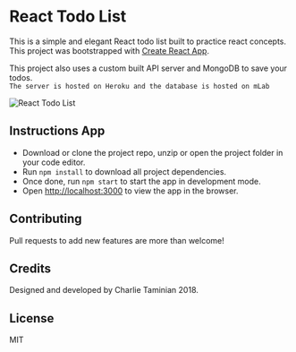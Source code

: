 # React Todo List

This is a simple and elegant React todo list built to practice react concepts.<br>
This project was bootstrapped with [Create React App](https://github.com/facebookincubator/create-react-app).

This project also uses a custom built API server and MongoDB to save your todos.<br> `The server is hosted on Heroku and the database is hosted on mLab`

![React Todo List](https://ctaminian.github.io/img/mvc-todo.jpg)

## Instructions App

- Download or clone the project repo, unzip or open the project folder in your code editor.
- Run `npm install` to download all project dependencies.
- Once done, run `npm start` to start the app in development mode.
- Open [http://localhost:3000](http://localhost:3000) to view the app in the browser.

## Contributing

Pull requests to add new features are more than welcome!

## Credits

Designed and developed by Charlie Taminian 2018.

## License

MIT
